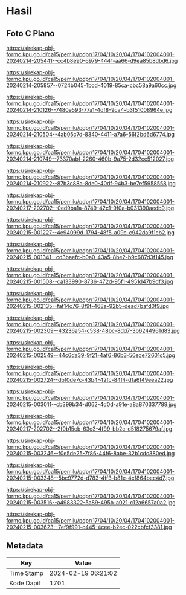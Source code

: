 # Hasil

## Foto C Plano

https://sirekap-obj-formc.kpu.go.id/ca15/pemilu/pdpr/17/04/10/20/04/1704102004001-20240214-205441--cc4b8e90-6979-4441-aa66-d9ea85b8dbd6.jpg

https://sirekap-obj-formc.kpu.go.id/ca15/pemilu/pdpr/17/04/10/20/04/1704102004001-20240214-205857--0724b045-1bcd-4019-85ca-cbc58a9a60cc.jpg

https://sirekap-obj-formc.kpu.go.id/ca15/pemilu/pdpr/17/04/10/20/04/1704102004001-20240214-210126--7480e593-77a1-4df8-9ca4-b3f51008964e.jpg

https://sirekap-obj-formc.kpu.go.id/ca15/pemilu/pdpr/17/04/10/20/04/1704102004001-20240214-210504--4ab05c7d-8340-4411-a7a6-56f2bd6d6774.jpg

https://sirekap-obj-formc.kpu.go.id/ca15/pemilu/pdpr/17/04/10/20/04/1704102004001-20240214-210749--73370abf-2260-460b-9a75-2d32cc512027.jpg

https://sirekap-obj-formc.kpu.go.id/ca15/pemilu/pdpr/17/04/10/20/04/1704102004001-20240214-210922--87b3c88a-8de0-40df-94b3-be7ef5958558.jpg

https://sirekap-obj-formc.kpu.go.id/ca15/pemilu/pdpr/17/04/10/20/04/1704102004001-20240217-202702--0ed9ba1a-8749-42c1-9f0a-b031390aedb9.jpg

https://sirekap-obj-formc.kpu.go.id/ca15/pemilu/pdpr/17/04/10/20/04/1704102004001-20240215-001227--4e94099d-1794-48f5-a09c-c942da9f1eb2.jpg

https://sirekap-obj-formc.kpu.go.id/ca15/pemilu/pdpr/17/04/10/20/04/1704102004001-20240215-001341--cd3baefc-b0a0-43a5-8be2-b9c687d3f145.jpg

https://sirekap-obj-formc.kpu.go.id/ca15/pemilu/pdpr/17/04/10/20/04/1704102004001-20240215-001508--ca133990-8736-472d-95f1-4951d47b9df3.jpg

https://sirekap-obj-formc.kpu.go.id/ca15/pemilu/pdpr/17/04/10/20/04/1704102004001-20240215-002135--faf14c76-8f9f-468a-92b5-dead7bafd0f9.jpg

https://sirekap-obj-formc.kpu.go.id/ca15/pemilu/pdpr/17/04/10/20/04/1704102004001-20240215-002309--43236a54-c538-48bc-8dd7-3b6244961d83.jpg

https://sirekap-obj-formc.kpu.go.id/ca15/pemilu/pdpr/17/04/10/20/04/1704102004001-20240215-002549--44c6da39-9f21-4af6-86b3-56ece72601c5.jpg

https://sirekap-obj-formc.kpu.go.id/ca15/pemilu/pdpr/17/04/10/20/04/1704102004001-20240215-002724--dbf0de7c-43b4-42fc-84f4-d1a6f49eea22.jpg

https://sirekap-obj-formc.kpu.go.id/ca15/pemilu/pdpr/17/04/10/20/04/1704102004001-20240215-003011--cb399b34-d062-4d0d-a91e-a8a870337789.jpg

https://sirekap-obj-formc.kpu.go.id/ca15/pemilu/pdpr/17/04/10/20/04/1704102004001-20240217-202702--2f0b15cb-63e3-4f99-bb2c-d518275679af.jpg

https://sirekap-obj-formc.kpu.go.id/ca15/pemilu/pdpr/17/04/10/20/04/1704102004001-20240215-003246--f0e5de25-7f86-44f6-8abe-32b1cdc380ed.jpg

https://sirekap-obj-formc.kpu.go.id/ca15/pemilu/pdpr/17/04/10/20/04/1704102004001-20240215-003348--5bc9772d-d783-4ff3-b81e-4cf864bec4d7.jpg

https://sirekap-obj-formc.kpu.go.id/ca15/pemilu/pdpr/17/04/10/20/04/1704102004001-20240215-003516--a4983322-5a89-495b-a021-c12a6657a0a2.jpg

https://sirekap-obj-formc.kpu.go.id/ca15/pemilu/pdpr/17/04/10/20/04/1704102004001-20240215-003623--7ef9f991-c445-4cee-b2ec-022cbfcf3381.jpg


## Metadata

| Key        | Value               |
| ---------- | ------------------- |
| Time Stamp | 2024-02-19 06:21:02 |
| Kode Dapil | 1701                |



